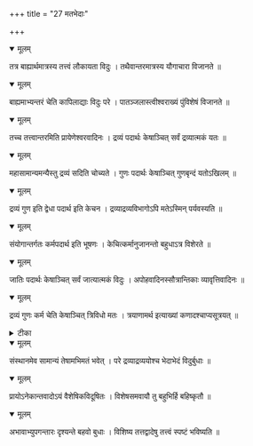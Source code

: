 +++
title = "27 मतभेदाः"

+++


<details open><summary>मूलम्</summary>

तत्र बाह्यार्थमात्रस्य तत्त्वं लौकायता विदुः । तथैवान्तरमात्रस्य यौगाचारा विजानते ॥
</details>



<details open><summary>मूलम्</summary>

बाह्यमाभ्यन्तरं चेति कापिलाद्याः विदुः परे । पातञ्जलास्त्वीश्वराख्यं पुंविशेषं विजानते ॥
</details>



<details open><summary>मूलम्</summary>

तच्च तत्त्वान्तरमिति प्रायेणेश्वरवादिनः । द्रव्यं पदार्थः केषाञ्चित् सर्वं द्रव्यात्मकं यतः ॥
</details>



<details open><summary>मूलम्</summary>

महासामान्यमन्यैस्तु द्रव्यं सदिति चोच्यते । गुणः पदार्थः केषाञ्चित् गुणबृन्दं यतोऽखिलम् ॥
</details>



<details open><summary>मूलम्</summary>

द्रव्यं गुण इति द्वेधा पदार्थ इति केचन । द्रव्याद्रव्यविभागोऽपि मतेऽस्मिन् पर्यवस्यति ॥
</details>



<details open><summary>मूलम्</summary>

संयोगान्तर्गतः कर्मपदार्थ इति भूषणः । केचित्कर्मानुजानन्तो बहुधाऽत्र विशेरते ॥
</details>



<details open><summary>मूलम्</summary>

जातिः पदार्थः केषाञ्चित् सर्वं जात्यात्मकं विदुः । अपोहवादिनस्सौत्रान्तिकाः व्यावृत्तिवादिनः ॥
</details>



<details open><summary>मूलम्</summary>

द्रव्यं गुणः कर्म चेति केषाञ्चित् त्रिविधो मतः । त्रयाणामर्थ इत्याख्यां कणादश्चाप्यसूत्रयत् ॥
</details>



<details><summary>टीका</summary>

वै. सू.[8-2-3]
</details>



<details open><summary>मूलम्</summary>

संस्थानमेव सामान्यं तेषामभिमतं भवेत् । परे द्रव्याद्रव्ययोश्च भेदाभेदं विदुर्बुधाः ॥
</details>



<details open><summary>मूलम्</summary>

प्रायोऽनेकान्तवादोऽयं वैशेषिकविदूषितः । विशेषसमवायौ तु बहुभिर्हि बहिष्कृतौ ॥
</details>



<details open><summary>मूलम्</summary>

अभावाभ्युपगन्तारः दृश्यन्ते बहवो बुधाः । विशिष्य तत्तद्वादेषु तत्त्वं स्पष्टं भविष्यति ॥
</details>

